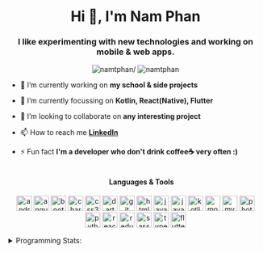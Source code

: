<h1 align="center">Hi 👋, I'm Nam Phan</h1>
<h3 align="center">I like experimenting with new technologies and working on mobile & web apps.</h3>
<p align="center"> <img src=https://komarev.com/ghpvc/?username=namtphan alt=namtphan/> <img 
src="https://img.shields.io/github/last-commit/namtphan/namtphan" alt="namtphan" /> </p>

- 🔭 I’m currently working on **my school & side projects**

- 🌱 I’m currently focussing on **Kotlin, React(Native), Flutter**

- 👯 I’m looking to collaborate on **any interesting project**

- 📫 How to reach me **[LinkedIn](https://www.linkedin.com/in/namtphan2)**

- ⚡ Fun fact **I'm a developer who don't drink coffee☕ very often :)**
<br/><br/><h4 align="center">Languages & Tools</h4>
<p align="center"><img src="https://devicons.github.io/devicon/devicon.git/icons/android/android-original-wordmark.svg" alt="android" width="30" height="30"/> <img src="https://devicons.github.io/devicon/devicon.git/icons/angularjs/angularjs-original.svg" alt="angularjs" width="30" height="30"/> <img src="https://devicons.github.io/devicon/devicon.git/icons/bootstrap/bootstrap-plain.svg" alt="bootstrap" width="30" height="30"/> <img src="https://www.chartjs.org/media/logo-title.svg" alt="chartjs" width="30" height="30"/> <img src="https://devicons.github.io/devicon/devicon.git/icons/css3/css3-original-wordmark.svg" alt="css3" width="30" height="30"/> <img src="https://www.vectorlogo.zone/logos/dartlang/dartlang-icon.svg" alt="dart" width="30" height="30"/> <img src="https://www.vectorlogo.zone/logos/git-scm/git-scm-icon.svg" alt="git" width="30" height="30"/> <img src="https://devicons.github.io/devicon/devicon.git/icons/html5/html5-original-wordmark.svg" alt="html5" width="30" height="30"/> <img src="https://devicons.github.io/devicon/devicon.git/icons/java/java-original-wordmark.svg" alt="java" width="30" height="30"/> <img src="https://devicons.github.io/devicon/devicon.git/icons/javascript/javascript-original.svg" alt="javascript" width="30" height="30"/> <img src="https://www.vectorlogo.zone/logos/kotlinlang/kotlinlang-icon.svg" alt="kotlin" width="30" height="30"/> <img src="https://devicons.github.io/devicon/devicon.git/icons/mongodb/mongodb-original-wordmark.svg" alt="mongodb" width="30" height="30"/> <img src="https://devicons.github.io/devicon/devicon.git/icons/mysql/mysql-original-wordmark.svg" alt="mysql" width="30" height="30"/> <img src="https://devicons.github.io/devicon/devicon.git/icons/photoshop/photoshop-plain.svg" alt="photoshop" width="30" height="30"/> <img src="https://devicons.github.io/devicon/devicon.git/icons/python/python-original.svg" alt="python" width="30" height="30"/> <img src="https://devicons.github.io/devicon/devicon.git/icons/react/react-original-wordmark.svg" alt="react" width="30" height="30"/> <img src="https://devicons.github.io/devicon/devicon.git/icons/redux/redux-original.svg" alt="redux" width="30" height="30"/> <img src="https://devicons.github.io/devicon/devicon.git/icons/sass/sass-original.svg" alt="sass" width="30" height="30"/> <img src="https://devicons.github.io/devicon/devicon.git/icons/typescript/typescript-original.svg" alt="typescript" width="30" height="30"/> <img src="https://www.vectorlogo.zone/logos/flutterio/flutterio-icon.svg" alt="flutter" width="30" height="30"/></p>

<!-- Most used languages stats -->
<!-- [![Top Langs](https://github-readme-stats.vercel.app/api/top-langs/?username=namtphan&layout=compact)](https://github.com/namtphan2/github-readme-stats) -->

<details>
<summary> Programming Stats:</summary>
  
<!--START_SECTION:waka-->
**I'm a night 🦉** 

```text
🌞 Morning    38 commits     █░░░░░░░░░░░░░░░░░░░░░░░░   6.97% 
🌆 Daytime    157 commits    ███████░░░░░░░░░░░░░░░░░░   28.81% 
🌃 Evening    195 commits    █████████░░░░░░░░░░░░░░░░   35.78% 
🌙 Night      155 commits    ███████░░░░░░░░░░░░░░░░░░   28.44%

```
📅 **I'm Most Productive on Sundays** 

```text
Monday       64 commits     ███░░░░░░░░░░░░░░░░░░░░░░   11.74% 
Tuesday      82 commits     ███░░░░░░░░░░░░░░░░░░░░░░   15.05% 
Wednesday    76 commits     ███░░░░░░░░░░░░░░░░░░░░░░   13.94% 
Thursday     75 commits     ███░░░░░░░░░░░░░░░░░░░░░░   13.76% 
Friday       79 commits     ███░░░░░░░░░░░░░░░░░░░░░░   14.5% 
Saturday     83 commits     ███░░░░░░░░░░░░░░░░░░░░░░   15.23% 
Sunday       86 commits     ████░░░░░░░░░░░░░░░░░░░░░   15.78%

```


📊 **This week I spent my time on** 

```text
🔥 Editors: 
VS Code                  27 mins             █████████████████████████   100.0%

💻 Operating Systems: 
Mac                      27 mins             █████████████████████████   100.0%

```


<!--END_SECTION:waka-->
</details>
